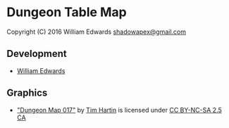 Dungeon Table Map
=================

Copyright (C) 2016 William Edwards <shadowapex@gmail.com>

Development
-----------

* [William Edwards](https://github.com/ShadowApex)

Graphics
--------

* ["Dungeon Map 017"](http://paratime.ca/cartography/bw_dungeons.html)
by [Tim Hartin](mailto:mnbramson@gmail.com) is licensed under 
[CC BY-NC-SA 2.5 CA](http://creativecommons.org/licenses/by-nc-sa/2.5/ca/)
